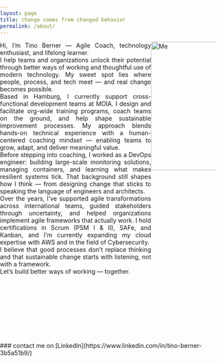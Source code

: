 ```yaml
---
layout: page
title: change comes from changed behavior
permalink: /about/
---
```

<style>
main {
    float: left;
    width: 70%;
    height: 700px;
    margin: 0px;
    padding: 0px;
}
aside {
    float: right;
    width: 30%;
    height: 400px;
    margin: 0px;
    padding: 0px;
}
body {
    margin: 0px;
    padding: 0px;
}
</style>
<div style="overflow: hidden">
<div style="text-align: justify; margin:0" class="container" markdown="1">
<main>
Hi, I’m Tino Berner — Agile Coach, technology enthusiast, and lifelong learner.
<br>
I help teams and organizations unlock their potential through better ways of working and thoughtful use of modern technology. My sweet spot lies where people, process, and tech meet — and real change becomes possible.
<br>
Based in Hamburg, I currently support cross-functional development teams at MOIA. I design and facilitate org-wide training programs, coach teams on the ground, and help shape sustainable improvement processes. My approach blends hands-on technical experience with a human-centered coaching mindset — enabling teams to grow, adapt, and deliver meaningful value.
<br>
Before stepping into coaching, I worked as a DevOps engineer: building large-scale monitoring solutions, managing containers, and learning what makes resilient systems tick. That background still shapes how I think — from designing change that sticks to speaking the language of engineers and architects.
<br>
Over the years, I’ve supported agile transformations across international teams, guided stakeholders through uncertainty, and helped organizations implement agile frameworks that actually work. I hold certifications in Scrum (PSM I & II), SAFe, and Kanban, and I’m currently expanding my cloud expertise with AWS and in the field of Cybersecurity.
<br>
I believe that good processes don’t replace thinking and that sustainable change starts with listening, not with a framework.
<br>
Let’s build better ways of working — together.
</main>
</div>
<div style="text-align: justify; margin:0" class="container" markdown="1">
<aside>
<img src="{{ site.baseurl }}/images/Me.png" alt="Me" style="width: 300px;"/>
</aside>
</div>
</div>
### contact me on [LinkedIn](https://www.linkedin.com/in/tino-berner-3b5a51b9/)